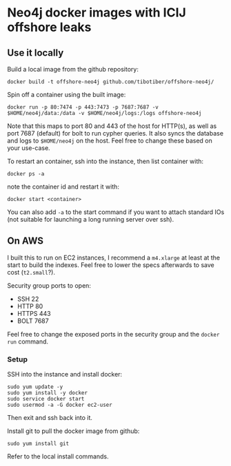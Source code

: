 # Neo4j docker images with ICIJ offshore leaks

## Use it locally

Build a local image from the github repository:

```
docker build -t offshore-neo4j github.com/tibotiber/offshore-neo4j/
```

Spin off a container using the built image:

```
docker run -p 80:7474 -p 443:7473 -p 7687:7687 -v $HOME/neo4j/data:/data -v $HOME/neo4j/logs:/logs offshore-neo4j
```

Note that this maps to port 80 and 443 of the host for HTTP(s), as well as port
7687 (default) for bolt to run cypher queries. It also syncs the database and
logs to `$HOME/neo4j` on the host. Feel free to change these based on your
use-case.

To restart an container, ssh into the instance, then list container with:

```
docker ps -a
```

note the container id and restart it with:

```
docker start <container>
```

You can also add `-a` to the start command if you want to attach standard IOs
(not suitable for launching a long running server over ssh).

## On AWS

I built this to run on EC2 instances, I recommend a `m4.xlarge` at least at the
start to build the indexes. Feel free to lower the specs afterwards to save cost
(`t2.small`?).

Security group ports to open:

* SSH 22
* HTTP 80
* HTTPS 443
* BOLT 7687

Feel free to change the exposed ports in the security group and the `docker run`
command.

### Setup

SSH into the instance and install docker:

```
sudo yum update -y
sudo yum install -y docker
sudo service docker start
sudo usermod -a -G docker ec2-user
```

Then exit and ssh back into it.

Install git to pull the docker image from github:

```
sudo yum install git
```

Refer to the local install commands.
